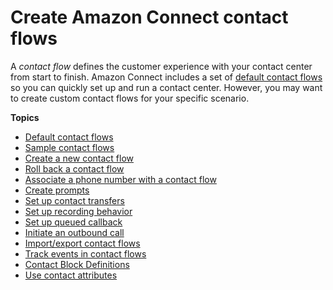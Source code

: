 # Create Amazon Connect contact flows<a name="connect-contact-flows"></a>

A *contact flow* defines the customer experience with your contact center from start to finish\. Amazon Connect includes a set of [default contact flows](contact-flow-default.md) so you can quickly set up and run a contact center\. However, you may want to create custom contact flows for your specific scenario\.

**Topics**
+ [Default contact flows](contact-flow-default.md)
+ [Sample contact flows](contact-flow-samples.md)
+ [Create a new contact flow](create-contact-flow.md)
+ [Roll back a contact flow](rollback.md)
+ [Associate a phone number with a contact flow](associate-phone-number.md)
+ [Create prompts](prompts.md)
+ [Set up contact transfers](transfer.md)
+ [Set up recording behavior](set-up-recordings.md)
+ [Set up queued callback](setup-queued-callback.md)
+ [Initiate an outbound call](using-call-number-block.md)
+ [Import/export contact flows](contact-flow-import-export.md)
+ [Track events in contact flows](about-contact-flow-logs.md)
+ [Contact Block Definitions](contact-block-definitions.md)
+ [Use contact attributes](connect-contact-attributes.md)